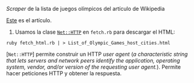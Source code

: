 _Scraper_ de la lista de juegos olímpicos del artículo de Wikipedia

[Este](https://en.wikipedia.org/wiki/List_of_Olympic_Games_host_cities) es el artículo.

1. Usamos la clase [`Net::HTTP`](https://ruby-doc.org/stdlib-2.7.2/libdoc/net/http/rdoc/Net/HTTP.html) en `fetch.rb` para descargar el HTML:

`ruby fetch_html.rb | > List_of_Olympic_Games_host_cities.html`

[`Net::HTTP`] permite construir un HTTP _user agent_ (_a characteristic string that lets servers and network peers identify the application, operating system, vendor, and/or version of the requesting user agent._). Permite hacer peticiones HTTP y obtener la respuesta.
